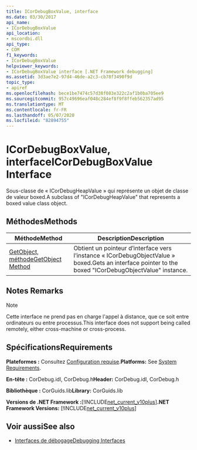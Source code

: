 ```yaml
---
title: ICorDebugBoxValue, interface
ms.date: 03/30/2017
api_name:
- ICorDebugBoxValue
api_location:
- mscordbi.dll
api_type:
- COM
f1_keywords:
- ICorDebugBoxValue
helpviewer_keywords:
- ICorDebugBoxValue interface [.NET Framework debugging]
ms.assetid: 3d3ae7e2-97d4-46de-a2c3-cb78f3490f9d
topic_type:
- apiref
ms.openlocfilehash: bece1be7474c57d38f083e322c2af1b0ba705ee9
ms.sourcegitcommit: 957c49696eaf048c284ef8f9f8ffeb562357ad95
ms.translationtype: MT
ms.contentlocale: fr-FR
ms.lasthandoff: 05/07/2020
ms.locfileid: "82894755"
---
```

# <a name="icordebugboxvalue-interface"></a><span data-ttu-id="7826f-102">ICorDebugBoxValue, interface</span><span class="sxs-lookup"><span data-stu-id="7826f-102">ICorDebugBoxValue Interface</span></span>

<span data-ttu-id="7826f-103">Sous-classe de « ICorDebugHeapValue » qui représente un objet de classe de valeur boxed.</span><span class="sxs-lookup"><span data-stu-id="7826f-103">A subclass of "ICorDebugHeapValue" that represents a boxed value class object.</span></span>  
  
## <a name="methods"></a><span data-ttu-id="7826f-104">Méthodes</span><span class="sxs-lookup"><span data-stu-id="7826f-104">Methods</span></span>  
  
|<span data-ttu-id="7826f-105">Méthode</span><span class="sxs-lookup"><span data-stu-id="7826f-105">Method</span></span>|<span data-ttu-id="7826f-106">Description</span><span class="sxs-lookup"><span data-stu-id="7826f-106">Description</span></span>|  
|------------|-----------------|  
|[<span data-ttu-id="7826f-107">GetObject, méthode</span><span class="sxs-lookup"><span data-stu-id="7826f-107">GetObject Method</span></span>](icordebugboxvalue-getobject-method.md)|<span data-ttu-id="7826f-108">Obtient un pointeur d’interface vers l’instance « ICorDebugObjectValue » boxed.</span><span class="sxs-lookup"><span data-stu-id="7826f-108">Gets an interface pointer to the boxed "ICorDebugObjectValue" instance.</span></span>|  
  
## <a name="remarks"></a><span data-ttu-id="7826f-109">Notes </span><span class="sxs-lookup"><span data-stu-id="7826f-109">Remarks</span></span>  
  
> [!NOTE]
> <span data-ttu-id="7826f-110">Cette interface ne prend pas en charge l'appel à distance, que ce soit entre ordinateurs ou entre processus.</span><span class="sxs-lookup"><span data-stu-id="7826f-110">This interface does not support being called remotely, either cross-machine or cross-process.</span></span>  
  
## <a name="requirements"></a><span data-ttu-id="7826f-111">Spécifications</span><span class="sxs-lookup"><span data-stu-id="7826f-111">Requirements</span></span>  
 <span data-ttu-id="7826f-112">**Plateformes :** Consultez [Configuration requise](../../get-started/system-requirements.md).</span><span class="sxs-lookup"><span data-stu-id="7826f-112">**Platforms:** See [System Requirements](../../get-started/system-requirements.md).</span></span>  
  
 <span data-ttu-id="7826f-113">**En-tête :** CorDebug.idl, CorDebug.h</span><span class="sxs-lookup"><span data-stu-id="7826f-113">**Header:** CorDebug.idl, CorDebug.h</span></span>  
  
 <span data-ttu-id="7826f-114">**Bibliothèque :** CorGuids.lib</span><span class="sxs-lookup"><span data-stu-id="7826f-114">**Library:** CorGuids.lib</span></span>  
  
 <span data-ttu-id="7826f-115">**Versions de .NET Framework :**[!INCLUDE[net_current_v10plus](../../../../includes/net-current-v10plus-md.md)]</span><span class="sxs-lookup"><span data-stu-id="7826f-115">**.NET Framework Versions:** [!INCLUDE[net_current_v10plus](../../../../includes/net-current-v10plus-md.md)]</span></span>  
  
## <a name="see-also"></a><span data-ttu-id="7826f-116">Voir aussi</span><span class="sxs-lookup"><span data-stu-id="7826f-116">See also</span></span>

- [<span data-ttu-id="7826f-117">Interfaces de débogage</span><span class="sxs-lookup"><span data-stu-id="7826f-117">Debugging Interfaces</span></span>](debugging-interfaces.md)
